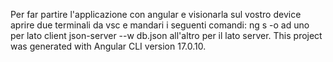 Per far partire l'applicazione con angular e visionarla sul vostro device aprire due terminali da vsc e mandari i seguenti comandi: ng s -o ad uno per lato client json-server --w db.json all'altro per il lato server. This project was generated with Angular CLI version 17.0.10.

